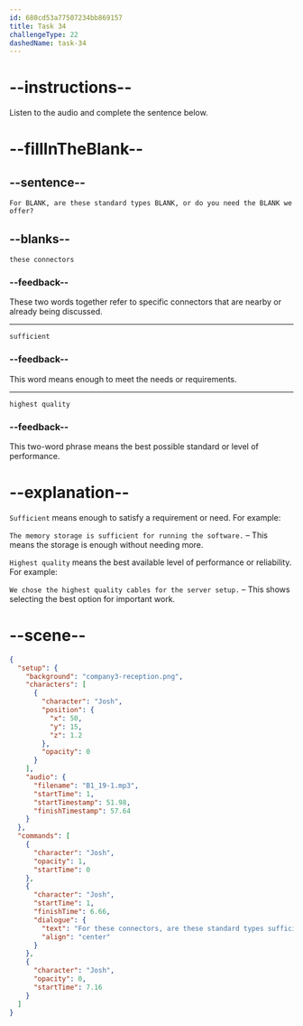 ```yaml
---
id: 680cd53a77507234bb869157
title: Task 34
challengeType: 22
dashedName: task-34
---
```


<!-- (Audio) Josh: For these connectors, are these standard types sufficient, or do you need the highest quality we offer? -->

# --instructions--

Listen to the audio and complete the sentence below.

# --fillInTheBlank--

## --sentence--

`For BLANK, are these standard types BLANK, or do you need the BLANK we offer?`

## --blanks--

`these connectors`

### --feedback--

These two words together refer to specific connectors that are nearby or already being discussed.

---

`sufficient`

### --feedback--

This word means enough to meet the needs or requirements.

---

`highest quality`

### --feedback--

This two-word phrase means the best possible standard or level of performance.

# --explanation--

`Sufficient` means enough to satisfy a requirement or need. For example:

`The memory storage is sufficient for running the software.` – This means the storage is enough without needing more.

`Highest quality` means the best available level of performance or reliability. For example:

`We chose the highest quality cables for the server setup.` – This shows selecting the best option for important work.

# --scene--

```json
{
  "setup": {
    "background": "company3-reception.png",
    "characters": [
      {
        "character": "Josh",
        "position": {
          "x": 50,
          "y": 15,
          "z": 1.2
        },
        "opacity": 0
      }
    ],
    "audio": {
      "filename": "B1_19-1.mp3",
      "startTime": 1,
      "startTimestamp": 51.98,
      "finishTimestamp": 57.64
    }
  },
  "commands": [
    {
      "character": "Josh",
      "opacity": 1,
      "startTime": 0
    },
    {
      "character": "Josh",
      "startTime": 1,
      "finishTime": 6.66,
      "dialogue": {
        "text": "For these connectors, are these standard types sufficient or do you need the highest quality that we offer?",
        "align": "center"
      }
    },
    {
      "character": "Josh",
      "opacity": 0,
      "startTime": 7.16
    }
  ]
}
```
